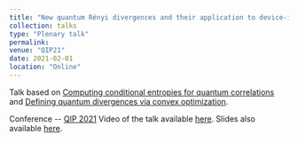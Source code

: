 ```yaml
---
title: "New quantum Rényi divergences and their application to device-independent crytography and quantum Shannon theory"
collection: talks
type: "Plenary talk"
permalink: 
venue: "QIP21"
date: 2021-02-01
location: "Online"
---
```

Talk based on [Computing conditional entropies for quantum correlations](https://www.nature.com/articles/s41467-020-20018-1) and [Defining quantum divergences via convex optimization](https://quantum-journal.org/papers/q-2021-01-26-387/).

Conference -- [QIP 2021](https://www.mcqst.de/qip2021/)
Video of the talk available [here](https://youtu.be/2zKCCsj1CBI).
Slides also available [here](https://peterjbrown519.github.io/files/qip21_slides.pdf).
